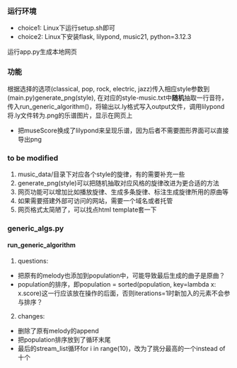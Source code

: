 ### 运行环境
- choice1: Linux下运行setup.sh即可
- choice2: Linux下安装flask, lilypond, music21, python=3.12.3

运行app.py生成本地网页

### 功能
根据选择的选项(classical, pop, rock, electric, jazz)传入相应style参数到(main.py)generate_png(style), 在对应的style-music.txt中**随机**抽取一行音符，传入run_generic_algorithm()，将输出以.ly格式写入output文件，调用lilypond将.ly文件转为.png的乐谱图片，显示在网页上
- 把museScore换成了lilypond来呈现乐谱，因为后者不需要图形界面可以直接导出png

### to be modified
1. music_data/目录下对应各个style的旋律，有的需要补充一些
2. generate_png(style)可以把随机抽取对应风格的旋律改进为更合适的方法
3. 网页功能可以增加比如播放旋律、生成多条旋律、标注生成旋律所用的原曲等
4. 如果需要搭建外部可访问的网站，需要一个域名或者托管
5. 网页格式太简陋了，可以找点html template套一下

### generic_algs.py
#### run_generic_algorithm
1. questions:
- 把原有的melody也添加到population中，可能导致最后生成的曲子是原曲？
- population的排序，即population = sorted(population, key=lambda x: x.score)这一行应该放在操作的后面，否则iterations=1时新加入的元素不会参与排序？
2. changes:
- 删除了原有melody的append
- 把population排序放到了循环末尾
- 最后的stream_list循环for i in range(10)，改为了挑分最高的一个instead of十个